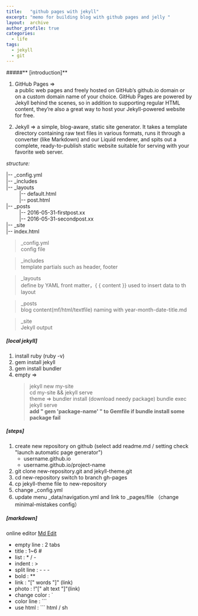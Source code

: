 ```yaml
---
title:   "github pages with jekyll"
excerpt: "memo for building blog with github pages and jelly "
layout:  archive
author_profile: true
categories: 
  - life
tags:
  - jekyll
  - git
---
```



#####** [introduction]**    
1. GitHub Pages =>  
a public web pages and freely hosted on GitHub’s github.io domain or on a custom domain name of your choice. GitHub Pages are powered by Jekyll behind the scenes, so in addition to supporting regular HTML content, they’re also a great way to host your Jekyll-powered website for free.

2. Jekyll =>
a simple, blog-aware, static site generator. It takes a template directory containing raw text files in various formats, runs it through a converter (like Markdown) and our Liquid renderer, and spits out a complete, ready-to-publish static website suitable for serving with your favorite web server.

*structure:*

|-- _config.yml  
|-- _includes  
|-- _layouts  
&nbsp;&nbsp;&nbsp;&nbsp;&nbsp;&nbsp;&nbsp;&nbsp;   |-- default.html  
&nbsp;&nbsp;&nbsp;&nbsp;&nbsp;&nbsp;&nbsp;&nbsp;   |-- post.html      
|-- _posts  
&nbsp;&nbsp;&nbsp;&nbsp;&nbsp;&nbsp;&nbsp;&nbsp;   |-- 2016-05-31-firstpost.xx  
&nbsp;&nbsp;&nbsp;&nbsp;&nbsp;&nbsp;&nbsp;&nbsp;   |-- 2016-05-31-secondpost.xx  
|-- _site  
|-- index.html  

>_config.yml  
config file 

>_includes  
template partials such as header, footer

>_layouts  
define by YAML front matter，{ { content }} used to insert data to th layout

>_posts  
blog content(mf/html/textfile) naming with year-month-date-title.md  

>_site  
Jekyll output 

##### **[local jekyll]**      
1. install ruby  (ruby -v)
2. gem install jekyll
3. gem install bundler
4. empty =>   
    > jekyll new my-site  
    > cd my-site && jekyll serve   
    > theme => bundler install (download needy package)
    > bundle exec jekyll serve  
    > **add " gem 'package-name' " to Gemfile if bundle install some package fail**

##### **[steps]**
1. create new repository on github (select add readme.md / setting check "launch automatic page generator")  
   - username.github.io   
   - username.github.io/project-name  
2. git clone new-repository.git and jekyll-theme.git 
3. cd new-repository switch to branch gh-pages
4. cp jekyll-theme file to new-repository
5. change _config.yml
6. update menu _data/navigation.yml and link to _pages/file  （change minimal-mistakes config）

##### **[markdown]**  
online editor [Md Edit]   
* empty line : 2 tabs        
* title      : 1~6 #     
* list       : * / -     
* indent     : >         
* split line       : \- - -   
* bold       : **    
* link       : "[" words "]" (link)      
* photo      : !"[" alt text "]"(link)   
* change color : \`    
* color line   : \`\`\`         
* use html     : \`\`\` html / sh      

   
[GitHub Pages]:     https://pages.github.com/   
[Jekyll]:           https://jekyllrb.com/   
[Jekyll Sites]:     https://github.com/mojombo/jekyll/wiki/Sites    
[Jekyll Bootstrap]: http://jekyllbootstrap.com/ 
[Md Edit]:          http://dillinger.io/    
[MadeMistakes]:     https://mademistakes.com/work/
